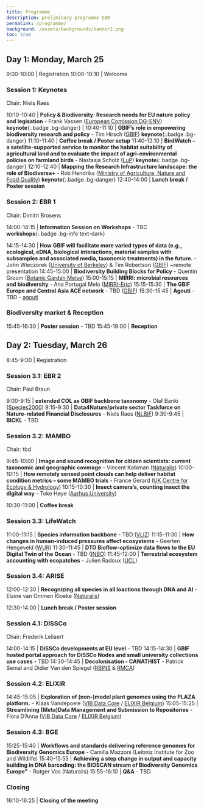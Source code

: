 ```yaml
---
title: Programme
description: preliminary programme EBR
permalink: /programme/
background: /assets/backgrounds/banner2.png
toc: true
---
```


<style>
  .table td:first-of-type {
    width: 20%;
  }
</style>

## Day 1: Monday, March 25

 9:00-10:00 | Registration
10:00-10:10 | Welcome

### Session 1: Keynotes

Chair: Niels Raes

10:10-10:40 | **Policy & Biodiversity: Research needs for EU nature policy and legisation** - Frank Vassen ([European Comission DG-ENV](https://environment.ec.europa.eu/index_en)) **keynote**{:.badge .bg-danger} |
10:40-11:10 | **GBIF’s role in empowering biodiversity research and policy** - Tim Hirsch ([GBIF](www.gbif.org)) **keynote**{:.badge .bg-danger}
11:10-11:40 | **Coffee break / Poster setup** <i class="fas fa-coffee"></i>
11:40-12:10 | **BirdWatch – a satellite-supported service to monitor the habitat suitability of agricultural land and to evaluate the impact of agri-environmental policies on farmland birds** - Nastasja Scholz ([LuP](https://www.lup-umwelt.de/)) **keynote**{:.badge .bg-danger}
12:10-12:40 | **Mapping the Research Infrastructure landscape: the role of Biodiversa+** - Rob Hendriks ([Ministry of Agriculture, Nature and Food Quality](https://www.government.nl/ministries/ministry-of-agriculture-nature-and-food-quality)) **keynote**{:.badge .bg-danger}
12:40-14:00 | **Lunch break / Poster session** <i class="fas fa-coffee"></i>

### Session 2: EBR 1

Chair: Dimitri Brosens

14:00-14:15 | **Information Session on Workshops** - TBC **workshops**{:.badge .bg-info text-dark}

14:15-14:30 | **How GBIF will facilitate more varied types of data (e.g., ecological, eDNA, biological interactions, material samples with subsamples and associated media, taxonomic treatments) in the future.** - John Wieczorek ([University of Berkeley](https://www.berkeley.edu/)) & Tim Robertson ([GBIF](www.gbif.org)) ~remote presentation
14:45-15:00 | **Biodiversity Building Blocks for Policy** - Quentin Groom ([Botanic Garden Meise](https://www.plantentuinmeise.be/en))
15:00-15:15 | **MIRRI: microbial resources and biodiversity** - Ana Portugal Melo ([MIRRI-Eric](https://www.mirri.org/))
15:15-15:30 | **The GBIF Europe and Central Asia ACE network** - TBD ([GBIF](www.gbif.org))
15:30-15:45 | **Agouti** - TBD - [agouti](https://www.agouti.eu/)


### Biodiversity market & Reception <i class="fa fa-coffee"></i>

15:45-16:30 | **Poster session** - TBD
15:45-19:00 | **Reception**

## Day 2: Tuesday, March 26

 8:45-9:00 | Registration

### Session 3.1: EBR 2

Chair: Paul Braun

 9:00-9:15 | **extended COL as GBIF backbone taxonomy** - Olaf Banki ([Species2000](https://species2000.org/home))
 9:15-9:30 | **Data4Nature/private sector Taskforce on Nature-related Financial Disclosures** - Niels Raes ([NLBIF](https://www.nlbif.nl/))
 9:30-9:45 | **BICKL** - TBD

### Session 3.2: MAMBO

Chair: tbd

 9:45-10:00 | **Image and sound recognition for citizen scientists: current taxonomic and geographic coverage** - Vincent Kalkman ([Naturalis](https://www.naturalis.nl/en/modern-approaches-to-monitoring-of-biodiversity-mambo))
10:00-10:15 | **How remotely sensed point clouds can help deliver habitat condition metrics – some MAMBO trials** - France Gerard ([UK Centre for Ecology & Hydrology](https://www.ceh.ac.uk/))
10:15-10:30 | **Insect camera’s, counting insect the digital way** - Toke Høye ([Aarhus University](https://international.au.dk/))

10:30-11:00 | **Coffee break** <i class="fas fa-coffee"></i>

### Session 3.3: LifeWatch

11:00-11:15 | **Species information backbone** - TBD ([VLIZ](www.vliz.be))
11:15-11:30 | **How changes in human-induced pressures affect ecosystems** - Geerten Hengeveld ([WUR](www.wur.nl))
11:30-11:45 | **DTO Bioflow-optimize data flows to the EU Digital Twin of the Ocean** - TBD ([INBO](www.inbo.be))
11:45-12:00 | **Terrestrial ecosystem accounting with ecopatches** - Julien Radoux ([UCL](https://uclouvain.be/en/index.html))

### Session 3.4: ARISE

12:00-12:30 | **Recognizing all species in all loactions through DNA and AI** - Elaine van Ommen Kloeke ([Naturalis](https://www.naturalis.nl/en/science/arise-knowing-nature-in-the-netherlands))

12:30-14:00 | **Lunch break / Poster session** <i class="fas fa-coffee"></i>

### Session 4.1: DISSCo

Chair: Frederik Leliaert

14:00-14:15 | **DiSSCo developments at EU level** - TBD
14:15-14:30 | **GBIF hosted portal approach for DiSSCo Nodes and small university collections use cases** - TBD
14:30-14:45 | **Decolonisation - CANATHIST** - Patrick Semal and Didier Van den Spiegel ([RBINS](www.naturalsciences.be) & [RMCA](www.africamuseum.be))

### Session 4.2: ELIXIR

14:45-15:05 | **Exploration of (non-)model plant genomes using the PLAZA platform.** - Klaas Vandepoele ([VIB Data Core](https://datacore.sites.vib.be/en) / [ELIXIR Belgium](https://www.elixir-belgium.org/))
15:05-15:25 | **Streamlining (Meta)Data Management and Submission to Repositories** - Flora D’Anna ([VIB Data Core](https://datacore.sites.vib.be/en) / [ELIXIR Belgium](https://www.elixir-belgium.org/))

### Session 4.3: BGE

15:25-15:40 | **Workflows and standards delivering reference genomes for Biodiversity Genomics Europe** - Camilla Mazzoni (Leibniz Institute for Zoo and Wildlife)
15:40-15:55 | **Achieving a step change in output and capacity building in DNA barcoding: the BIOSCAN stream of Biodiversity Genomics Europe"** - Rutger Vos (Naturalis)
15:55-16:10 | **Q&A** - TBD

### Closing

16:10-16:25 | **Closing of the meeting**
